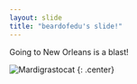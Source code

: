 ```yaml
---
layout: slide
title: "beardofedu's slide!"
---
```


Going to New Orleans is a blast!

![Mardigrastocat](https://octodex.github.com/images/Mardigrastocat.png)
{: .center}
